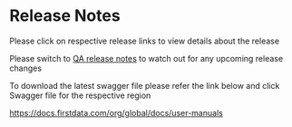 Release Notes
=============

Please click on respective release links to view details about the release

Please switch to [QA release notes](https://docs-qa.firstdata.com/org/global/node/725) to watch out for any upcoming release changes

To download the latest swagger file please refer the link below and click Swagger file for the respective region

<https://docs.firstdata.com/org/global/docs/user-manuals>